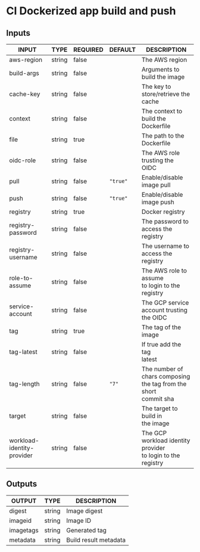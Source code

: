 # CI Dockerized app build and push

## Inputs

<!-- AUTO-DOC-INPUT:START - Do not remove or modify this section -->

|           INPUT            |  TYPE  | REQUIRED | DEFAULT  |                               DESCRIPTION                                |
|----------------------------|--------|----------|----------|--------------------------------------------------------------------------|
|         aws-region         | string |  false   |          |                              The AWS region                              |
|         build-args         | string |  false   |          |                       Arguments to build the image                       |
|         cache-key          | string |  false   |          |                 The key to store/retrieve the <br>cache                  |
|          context           | string |  false   |          |                 The context to build the <br>Dockerfile                  |
|            file            | string |   true   |          |                        The path to the Dockerfile                        |
|         oidc-role          | string |  false   |          |                   The AWS role trusting the <br>OIDC                     |
|            pull            | string |  false   | `"true"` |                        Enable/disable image pull                         |
|            push            | string |  false   | `"true"` |                        Enable/disable image push                         |
|          registry          | string |   true   |          |                             Docker registry                              |
|     registry-password      | string |  false   |          |                 The password to access the <br>registry                  |
|     registry-username      | string |  false   |          |                 The username to access the <br>registry                  |
|       role-to-assume       | string |  false   |          |           The AWS role to assume <br>to login to the registry            |
|      service-account       | string |  false   |          |              The GCP service account trusting <br>the OIDC               |
|            tag             | string |   true   |          |                           The tag of the image                           |
|         tag-latest         | string |  false   |          |                     If true add the tag <br>latest                       |
|         tag-length         | string |  false   |  `"7"`   | The number of chars composing <br>the tag from the short <br>commit sha  |
|           target           | string |  false   |          |                  The target to build in <br>the image                    |
| workload-identity-provider | string |  false   |          |     The GCP workload identity provider <br>to login to the registry      |

<!-- AUTO-DOC-INPUT:END -->

## Outputs

<!-- AUTO-DOC-OUTPUT:START - Do not remove or modify this section -->

|  OUTPUT   |  TYPE  |      DESCRIPTION      |
|-----------|--------|-----------------------|
|  digest   | string |     Image digest      |
|  imageid  | string |       Image ID        |
| imagetags | string |     Generated tag     |
| metadata  | string | Build result metadata |

<!-- AUTO-DOC-OUTPUT:END -->
